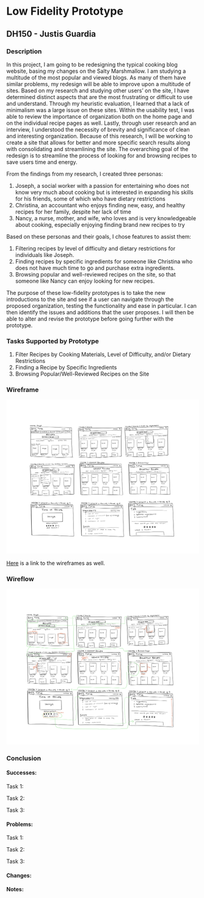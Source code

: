 # Low Fidelity Prototype
## DH150 - Justis Guardia
### Description
In this project, I am going to be redesigning the typical cooking blog website, basing my changes on the Salty Marshmallow. I am studying a multitude of the most popular and viewed blogs. As many of them have similar problems, my redesign will be able to improve upon a multitude of sites. Based on my research and studying other users’ on the site, I have determined distinct aspects that are the most frustrating or difficult to use and understand. Through my heuristic evaluation, I learned that a lack of minimalism was a large issue on these sites. Within the usability test, I was able to review the importance of organization both on the home page and on the individual recipe pages as well. Lastly, through user research and an interview, I understood the necessity of brevity and significance of clean and interesting organization. Because of this research, I will be working to create a site that allows for better and more specific search results along with consolidating and streamlining the site. The overarching goal of the redesign is to streamline the process of looking for and browsing recipes to save users time and energy. 

From the findings from my research, I created three personas:

1. Joseph, a social worker with a passion for entertaining who does not know very much about cooking but is interested in expanding his skills for his friends, some of which who have dietary restrictions
2. Christina, an accountant who enjoys finding new, easy, and healthy recipes for her family, despite her lack of time
3. Nancy, a nurse, mother, and wife, who loves and is very knowledgeable about cooking, especially enjoying finding brand new recipes to try

Based on these personas and their goals, I chose features to assist them:
	
1. Filtering recipes by level of difficulty and dietary restrictions for individuals like Joseph.
2. Finding recipes by specific ingredients for someone like Christina who does not have much time to go and purchase extra ingredients.
3. Browsing popular and well-reviewed recipes on the site, so that someone like Nancy can enjoy looking for new recipes.

The purpose of these low-fidelity prototypes is to take the new introductions to the site and see if a user can navigate through the proposed organization, testing the functionality and ease in particular. I can then identify the issues and additions that the user proposes. I will then be able to alter and revise the prototype before going further with the prototype. 

### Tasks Supported by Prototype

1. Filter Recipes by Cooking Materials, Level of Difficulty, and/or Dietary Restrictions
2. Finding a Recipe by Specific Ingredients
3. Browsing Popular/Well-Reviewed Recipes on the Site

### Wireframe

![Wireframe](./Wireframe.png)

[Here](https://drive.google.com/file/d/1SAxC6wc5XFpBPR3RA0NLo5b6VGn0xhfS/view?usp=sharing) is a link to the wireframes as well.

### Wireflow

![Wireflow](./Wireflow.png)

### Conclusion

#### Successes:
Task 1:

Task 2:

Task 3:

#### Problems:
Task 1: 

Task 2:

Task 3:

#### Changes:


#### Notes:
